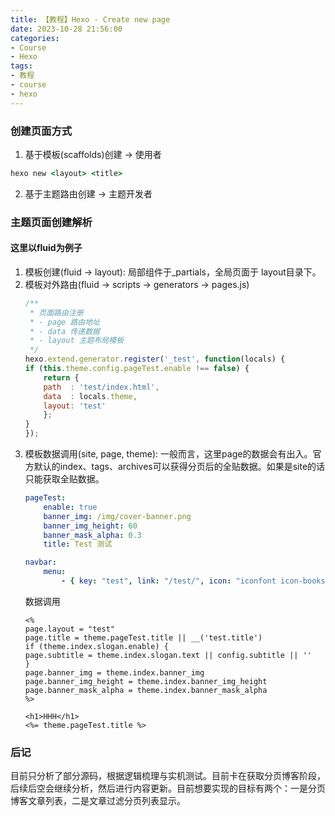 ```yaml
---
title: 【教程】Hexo - Create new page
date: 2023-10-28 21:56:00
categories:
- Course
- Hexo
tags:
- 教程
- course
- hexo
---
```


### 创建页面方式
1. 基于模板(scaffolds)创建 -> 使用者
```bat
hexo new <layout> <title>
```
2. 基于主题路由创建 -> 主题开发者

### 主题页面创建解析
#### 这里以fluid为例子
1. 模板创建(fluid -> layout): 局部组件于_partials，全局页面于 layout目录下。
2. 模板对外路由(fluid -> scripts -> generators -> pages.js)
    ```js
    /**
     * 页面路由注册
     * - page 路由地址
     * - data 传递数据
     * - layout 主题布局模板
     */
    hexo.extend.generator.register('_test', function(locals) {
    if (this.theme.config.pageTest.enable !== false) {
        return {
        path  : 'test/index.html', 
        data  : locals.theme,
        layout: 'test'
        };
    }
    });
    ```
3. 模板数据调用(site, page, theme): 一般而言，这里page的数据会有出入。官方默认的index、tags、archives可以获得分页后的全贴数据。如果是site的话只能获取全贴数据。
    ```yml
    pageTest:
        enable: true
        banner_img: /img/cover-banner.png
        banner_img_height: 60
        banner_mask_alpha: 0.3
        title: Test 测试

    navbar:
        menu:
            - { key: "test", link: "/test/", icon: "iconfont icon-books" }
    ```
    数据调用
    ```ejs
    <%
    page.layout = "test"
    page.title = theme.pageTest.title || __('test.title')
    if (theme.index.slogan.enable) {
    page.subtitle = theme.index.slogan.text || config.subtitle || ''
    }
    page.banner_img = theme.index.banner_img
    page.banner_img_height = theme.index.banner_img_height
    page.banner_mask_alpha = theme.index.banner_mask_alpha
    %>

    <h1>HHH</h1>
    <%= theme.pageTest.title %>
    ```

### 后记
目前只分析了部分源码，根据逻辑梳理与实机测试。目前卡在获取分页博客阶段，后续后空会继续分析，然后进行内容更新。目前想要实现的目标有两个：一是分页博客文章列表，二是文章过滤分页列表显示。